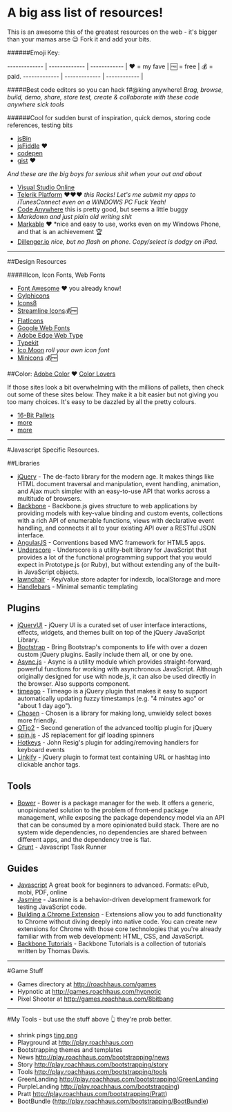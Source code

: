 A big ass list of resources!
=====================
This is an awesome this of the greatest resources on the web - it's bigger than your mamas arse 😉
Fork it and add your bits.

######Emoji Key:

------------- | ------------- | ------------ |
❤ = my fave   |   🆓 = free   |   💰 = paid. 
------------- | ------------- | ------------ |

#####Best code editors so you can hack f#@king anywhere! 
_Brag, browse, build, demo, share, store test, create & collaborate with these code anywhere sick tools_

######Cool for sudden burst of inspiration, quick demos, storing code references, testing bits
- [jsBin](http://jsbin.com)
- [jsFiddle](http://jsfiddle.com) ❤️
- [codepen](https://Codepen.io)
- [gist](http://gist.github.com) ❤️

_And these are the big boys for serious shit when your out and about_
- [Visual Studio Online]()
- [Telerik Platform]() ❤️❤️❤️ *this Rocks! Let's me submit my apps to iTunesConnect even on a WINDOWS PC _Fuck Yeah!_*
- [Code Anywhere]() this is pretty good, but seems a little buggy
- [](http://www.blah.com/)
_Markdown and just plain old writing shit_
- [Markable](http://markable.in/) ❤️ *nice and easy to use, works even on my Windows Phone, and that is an achievement 🏆
- [Dillenger.io](http://Dillinger.io) *nice, but no flash on phone. Copy/select is dodgy on iPad.*


---

##Design Resources

#####Icon, Icon Fonts, Web Fonts
- [Font Awesome](http://fontawesome) ❤️ you already know!
- [Gylphicons]()
- [Icons8](http://icons8.com) 
- [Streamline Icons](http://www.streamlineicons.com/)💰🆓 
- [FlatIcons](http://www.flaticon.com/packs/)
- [Google Web Fonts]()
- [Adobe Edge Web Type]()
- [Typekit]()
- [Ico Moon](http://icomoon.com) *roll your own icon font*
- [Minicons](http://www.webalys.com/minicons/index.php) 💰🆓 

##Color:
[Adobe Color](http://color.adobe.com) ❤️
[Color Lovers](http://colorlovers.com)

If those sites look a bit overwhelming with the millions of pallets, then check out some of these sites below. They make it a bit easier but not giving you too many choices. It's easy to be dazzled by all the pretty colours.

- [16-Bit Pallets]()
- [more]()
- [more]()


---
#Javascript Specific Resources.

##Libraries
- [jQuery](http://jquery.com) - The de-facto library for the modern age. It makes things like HTML document traversal and manipulation, event handling, animation, and Ajax much simpler with an easy-to-use API that works across a multitude of browsers.
- [Backbone](http://backbonejs.org/) - Backbone.js gives structure to web applications by providing models with key-value binding and custom events, collections with a rich API of enumerable functions, views with declarative event handling, and connects it all to your existing API over a RESTful JSON interface.
- [AngularJS](http://angularjs.org/) - Conventions based MVC framework for HTML5 apps.
- [Underscore](http://underscorejs.org/) - Underscore is a utility-belt library for JavaScript that provides a lot of the functional programming support that you would expect in Prototype.js (or Ruby), but without extending any of the built-in JavaScript objects.
- [lawnchair](http://brian.io/lawnchair/) - Key/value store adapter for indexdb, localStorage and more
- [Handlebars](http://handlebarsjs.com/) - Minimal semantic templating

## Plugins
- [jQueryUI](http://jqueryui.com/) - jQuery UI is a curated set of user interface interactions, effects, widgets, and themes built on top of the jQuery JavaScript Library.
- [Bootstrap](http://getbootstrap.com/javascript/) - Bring Bootstrap's components to life with over a dozen custom jQuery plugins. Easily include them all, or one by one.
- [Async.js](https://github.com/caolan/async) - Async is a utility module which provides straight-forward, powerful functions for working with asynchronous JavaScript. Although originally designed for use with node.js, it can also be used directly in the browser. Also supports component.
- [timeago](http://timeago.yarp.com/) - Timeago is a jQuery plugin that makes it easy to support automatically updating fuzzy timestamps (e.g. "4 minutes ago" or "about 1 day ago").
- [Chosen](https://github.com/harvesthq/chosen) - Chosen is a library for making long, unwieldy select boxes more friendly.
- [QTip2](http://qtip2.com/) - Second generation of the advanced tooltip plugin for jQuery
- [spin.js](http://fgnass.github.io/spin.js/) - JS replacement for gif loading spinners
- [Hotkeys](https://github.com/jeresig/jquery.hotkeys) - John Resig's plugin for adding/removing handlers for keyboard events
- [Linkify](https://github.com/uudashr/jquery-linkify) - jQuery plugin to format text containing URL or hashtag into clickable anchor tags.

## Tools
- [Bower](http://bower.io/) - Bower is a package manager for the web. It offers a generic, unopinionated solution to the problem of front-end package management, while exposing the package dependency model via an API that can be consumed by a more opinionated build stack. There are no system wide dependencies, no dependencies are shared between different apps, and the dependency tree is flat.
- [Grunt](http://gruntjs.com/) - Javascript Task Runner

## Guides
- [Javascript](http://gitbook.io/roachhd/JavaScript) A great book for beginners to advanced. Formats: ePub, mobi, PDF, online
- [Jasmine](http://pivotal.github.io/jasmine/) - Jasmine is a behavior-driven development framework for testing JavaScript code.
- [Building a Chrome Extension](https://developer.chrome.com/extensions/getstarted.html) - Extensions allow you to add functionality to Chrome without diving deeply into native code. You can create new extensions for Chrome with those core technologies that you're already familiar with from web development: HTML, CSS, and JavaScript.
- [Backbone Tutorials](http://backbonetutorials.com/) - Backbone Tutorials is a collection of tutorials written by Thomas Davis.


---

#Game Stuff 
- Games directory at http://roachhaus.com/games
- Hypnotic at http://games.roachhaus.com/hypnotic
- Pixel Shooter at http://games.roachhaus.com/8bitbang


---

#My Tools - but use the stuff above 👆 they're prob better.
- shrink pings [ting png](https://tinypng.com)
- Playground at http://play.roachhaus.com
- Bootstrapping themes and templates 
- News  http://play.roachhaus.com/bootstrapping/news
- Story http://play.roachhaus.com/bootstrapping/story
- Tools http://play.roachhaus.com/bootstrapping/tools
- GreenLanding http://play.roachhaus.com/bootstrapping/GreenLanding
- PurpleLanding http://play.roachhaus.com/bootstrapping)
- Pratt http://play.roachhaus.com/bootstrapping/Pratt)
- BootBundle (http://play.roachhaus.com/bootstrapping/BootBundle)
